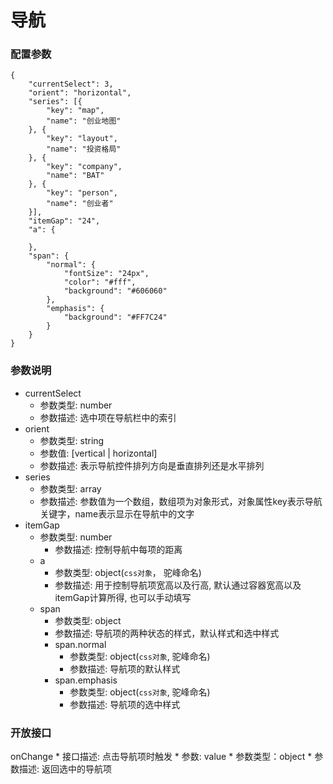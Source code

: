 # 导航

### 配置参数

    {
    	"currentSelect": 3,
    	"orient": "horizontal",
    	"series": [{
    		"key": "map",
    		"name": "创业地图"
    	}, {
    		"key": "layout",
    		"name": "投资格局"
    	}, {
    		"key": "company",
    		"name": "BAT"
    	}, {
    		"key": "person",
    		"name": "创业者"
    	}],
    	"itemGap": "24",
    	"a": {

    	},
    	"span": {
    		"normal": {
    			"fontSize": "24px",
    			"color": "#fff",
    			"background": "#606060"
    		},
    		"emphasis": {
    			"background": "#FF7C24"
    		}
    	}
    }

### 参数说明
  * currentSelect
    * 参数类型: number
    * 参数描述: 选中项在导航栏中的索引
  * orient
    * 参数类型: string
    * 参数值: [vertical | horizontal]
    * 参数描述: 表示导航控件排列方向是垂直排列还是水平排列
  * series
    * 参数类型: array
    * 参数描述: 参数值为一个数组，数组项为对象形式，对象属性key表示导航关键字，name表示显示在导航中的文字
  * itemGap
    * 参数类型: number
      * 参数描述: 控制导航中每项的距离
    * a
      * 参数类型: object(`css对象`， 驼峰命名)
      * 参数描述: 用于控制导航项宽高以及行高, 默认通过容器宽高以及itemGap计算所得, 也可以手动填写
    * span
      * 参数类型: object
      * 参数描述: 导航项的两种状态的样式，默认样式和选中样式
      * span.normal
        * 参数类型: object(`css对象`, 驼峰命名)
        * 参数描述: 导航项的默认样式
      * span.emphasis
        * 参数类型: object(`css对象`, 驼峰命名)
        * 参数描述: 导航项的选中样式

### 开放接口
  onChange
    * 接口描述: 点击导航项时触发
    * 参数: value
      * 参数类型：object
      * 参数描述: 返回选中的导航项
